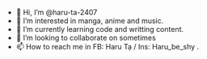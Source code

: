 - 👋 Hi, I’m @haru-ta-2407
- 👀 I’m interested in manga, anime and music.
- 🌱 I’m currently learning code and writting content.
- 💞️ I’m looking to collaborate on sometimes
- 📫 How to reach me in FB: Haru Tạ / Ins: Haru_be_shy .

<!---
haru-ta-2407/haru-ta-2407 is a ✨ special ✨ repository because its `README.md` (this file) appears on your GitHub profile.
You can click the Preview link to take a look at your changes.
--->
